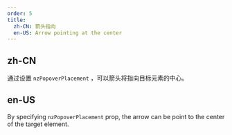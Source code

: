 ```yaml
---
order: 5
title:
  zh-CN: 箭头指向
  en-US: Arrow pointing at the center
---
```


## zh-CN

通过设置 `nzPopoverPlacement` ，可以箭头将指向目标元素的中心。

## en-US

By specifying `nzPopoverPlacement` prop, the arrow can be point to the center of the target element.
